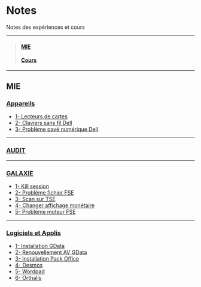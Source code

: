 # Notes
Notes des expériences et cours
_____
>#### [MIE]()
>#### [Cours]()
_____
## **MIE**
### **[Appareils](https://github.com/Bilal-Aldimashq/Notes/blob/main/MIE/Appareils.md#appareils)**
  - [1- Lecteurs de cartes](https://github.com/Bilal-Aldimashq/Notes/blob/main/MIE/Appareils.md#appareils)
  - [2- Claviers sans fil Dell](https://github.com/Bilal-Aldimashq/Notes/blob/main/MIE/Appareils.md#2--claviers-sans-fil-dell-1)
  - [3- Problème pavé numérique Dell](https://github.com/Bilal-Aldimashq/Notes/blob/main/MIE/Appareils.md#3--probl%C3%A8me-pav%C3%A9-num%C3%A9rique-dell-1)
____
### [AUDIT](https://github.com/Bilal-Aldimashq/Notes/blob/main/MIE/Audit.md#audit-de-postes)
____
### [GALAXIE](https://github.com/Bilal-Aldimashq/Notes/blob/main/MIE/Galaxie.md#galaxie)
  - [1- Kill session](https://github.com/Bilal-Aldimashq/Notes/blob/main/MIE/Galaxie.md#1--kill-session-1)
  - [2- Problème fichier FSE](https://github.com/Bilal-Aldimashq/Notes/blob/main/MIE/Galaxie.md#2--probl%C3%A8me-fichier-fse-1)
  - [3- Scan sur TSE](https://github.com/Bilal-Aldimashq/Notes/blob/main/MIE/Galaxie.md#2--probl%C3%A8me-fichier-fse-1)
  - [4- Changer affichage monétaire](https://github.com/Bilal-Aldimashq/Notes/blob/main/MIE/Galaxie.md#4--changer-affichage-mon%C3%A9taire-1)
  - [5- Problème moteur FSE](https://github.com/Bilal-Aldimashq/Notes/blob/main/MIE/Galaxie.md#5--probl%C3%A8me-moteur-fse-1)
____
### [Logiciels et Applis](https://github.com/Bilal-Aldimashq/Notes/blob/main/MIE/Logiciels%20et%20Applis.md#logiciels-et-applications)
  - [1- Installation GData](https://github.com/Bilal-Aldimashq/Notes/blob/main/MIE/Logiciels%20et%20Applis.md#logiciels-et-applications)
  - [2- Renouvellement AV GData](https://github.com/Bilal-Aldimashq/Notes/blob/main/MIE/Logiciels%20et%20Applis.md#2--renouvellement-av-gdata-1)
  - [3- Installation Pack Office](https://github.com/Bilal-Aldimashq/Notes/blob/main/MIE/Logiciels%20et%20Applis.md#3--installation-pack-office-1)
  - [4- Desmos](https://github.com/Bilal-Aldimashq/Notes/blob/main/MIE/Logiciels%20et%20Applis.md#4--desmos-1)
  - [5- Wordpad](https://github.com/Bilal-Aldimashq/Notes/blob/main/MIE/Logiciels%20et%20Applis.md#5--wordpad-1)
  - [6- Orthalis](https://github.com/Bilal-Aldimashq/Notes/blob/main/MIE/Logiciels%20et%20Applis.md#6--orthalis-1)
